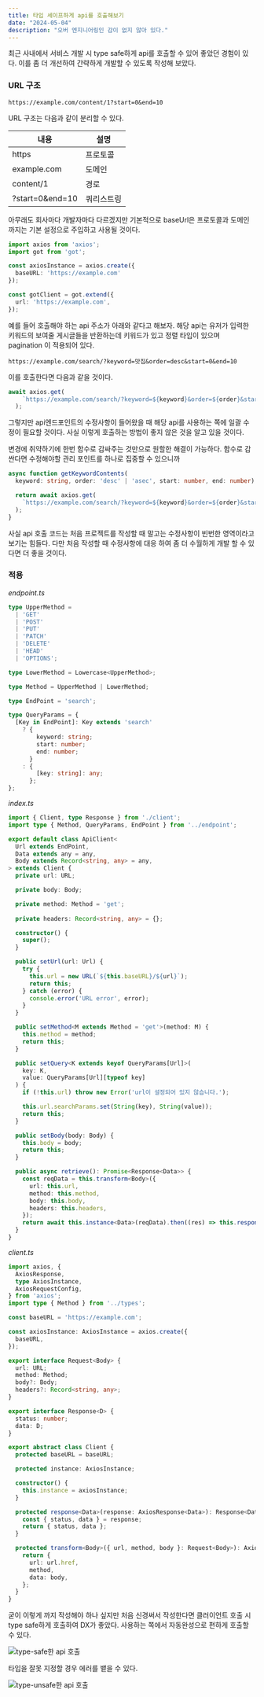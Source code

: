 ```yaml
---
title: 타입 세이프하게 api를 호출해보기
date: "2024-05-04"
description: "오버 엔지니어링인 감이 없지 않아 있다."
---
```


최근 사내에서 서비스 개발 시 type safe하게 api를 호출할 수 있어 좋았던 경험이 있다. 
이를 좀 더 개선하여 간략하게 개발할 수 있도록 작성해 보았다.

### URL 구조

```
https://example.com/content/1?start=0&end=10
```

URL 구조는 다음과 같이 분리할 수 있다.

|내용|설명|
|---|---|
|https|프로토콜|
|example.com|도메인|
|content/1|경로|
|?start=0&end=10|쿼리스트링|

아무래도 회사마다 개발자마다 다르겠지만 기본적으로
baseUrl은 프로토콜과 도메인 까지는 기본 설정으로 주입하고 사용될 것이다.

```typescript
import axios from 'axios';
import got from 'got';

const axiosInstance = axios.create({
  baseURL: 'https://example.com'
});

const gotClient = got.extend({
  url: 'https://example.com',
});
```

예를 들어 호출해야 하는 api 주소가 아래와 같다고 해보자.
해당 api는 유저가 입력한 키워드의 보여줄 게시글들을 반환하는데 키워드가 있고
정렬 타입이 있으며 pagination 이 적용되어 있다.

```
https://example.com/search/?keyword=맛집&order=desc&start=0&end=10
```

이를 호출한다면 다음과 같을 것이다.

```typescript
await axios.get(
    `https://example.com/search/?keyword=${keyword}&order=${order}&start=${start}&end=${end}`
  );
```

그렇지만 api엔드포인트의 수정사항이 들어왔을 때 해당 api를 사용하는 쪽에 일괄 수정이 필요할 것이다.
사실 이렇게 호출하는 방법이 좋지 않은 것을 알고 있을 것이다. 

변경에 취약하기에 한번 함수로 감싸주는 것만으로 원할한 해결이 가능하다. 함수로 감싼다면 수정해야할 
관리 포인트를 하나로 집중할 수 있으니까

```typescript
async function getKeywordContents(
  keyword: string, order: 'desc' | 'asec', start: number, end: number) {

  return await axios.get(
    `https://example.com/search/?keyword=${keyword}&order=${order}&start=${start}&end=${end}`
  );
}
```

사실 api 호출 코드는 처음 프로젝트를 작성할 때 말고는 수정사항이 빈번한 영역이라고 보기는 힘들다.
다만 처음 작성할 때 수정사항에 대응 하여 좀 더 수월하게 개발 할 수 있다면 더 좋을 것이다.

### 적용


*endpoint.ts*
```typescript
type UpperMethod =
  | 'GET'
  | 'POST'
  | 'PUT'
  | 'PATCH'
  | 'DELETE'
  | 'HEAD'
  | 'OPTIONS';

type LowerMethod = Lowercase<UpperMethod>;

type Method = UpperMethod | LowerMethod;

type EndPoint = 'search';

type QueryParams = {
  [Key in EndPoint]: Key extends 'search'
    ? {
        keyword: string;
        start: number;
        end: number;
      }
    : {
        [key: string]: any;
      };
};
```

*index.ts*

```typescript
import { Client, type Response } from './client';
import type { Method, QueryParams, EndPoint } from '../endpoint';

export default class ApiClient<
  Url extends EndPoint,
  Data extends any = any,
  Body extends Record<string, any> = any,
> extends Client {
  private url: URL;

  private body: Body;

  private method: Method = 'get';
  
  private headers: Record<string, any> = {};

  constructor() {
    super();
  }

  public setUrl(url: Url) {
    try {
      this.url = new URL(`${this.baseURL}/${url}`);
      return this;
    } catch (error) {
      console.error('URL error', error);
    }
  }

  public setMethod<M extends Method = 'get'>(method: M) {
    this.method = method;
    return this;
  }

  public setQuery<K extends keyof QueryParams[Url]>(
    key: K,
    value: QueryParams[Url][typeof key]
  ) {
    if (!this.url) throw new Error('url이 설정되어 있지 않습니다.');

    this.url.searchParams.set(String(key), String(value));
    return this;
  }

  public setBody(body: Body) {
    this.body = body;
    return this;
  }

  public async retrieve(): Promise<Response<Data>> {
    const reqData = this.transform<Body>({
      url: this.url,
      method: this.method,
      body: this.body,
      headers: this.headers,
    });
    return await this.instance<Data>(reqData).then((res) => this.response(res));
  }
}
```

*client.ts*

```typescript
import axios, {
  AxiosResponse,
  type AxiosInstance,
  AxiosRequestConfig,
} from 'axios';
import type { Method } from '../types';

const baseURL = 'https://example.com';

const axiosInstance: AxiosInstance = axios.create({
  baseURL,
});

export interface Request<Body> {
  url: URL;
  method: Method;
  body?: Body;
  headers?: Record<string, any>;
}

export interface Response<D> {
  status: number;
  data: D;
}

export abstract class Client {
  protected baseURL = baseURL;

  protected instance: AxiosInstance;

  constructor() {
    this.instance = axiosInstance;
  }

  protected response<Data>(response: AxiosResponse<Data>): Response<Data> {
    const { status, data } = response;
    return { status, data };
  }

  protected transform<Body>({ url, method, body }: Request<Body>): AxiosRequestConfig {
    return {
      url: url.href,
      method,
      data: body,
    };
  }
}
```


굳이 이렇게 까지 작성해야 하나 싶지만 처음 신경써서 작성한다면 클러이언트 호출 시 type safe하게 호출하여
DX가 좋았다. 사용하는 쪽에서 자동완성으로 편하게 호출할 수 있다.

![type-safe한 api 호출](./type-safe.png)

타입을 잘못 지정할 경우 에러를 뱉을 수 있다.

![type-unsafe한 api 호출](./type-unsafe.png)
